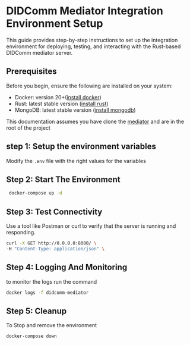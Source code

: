 # DIDComm Mediator Integration Environment Setup

This guide provides step-by-step instructions to set up the integration environment for deploying, testing, and interacting with the Rust-based DIDComm mediator server.

## Prerequisites
Before you begin, ensure the following are installed on your system:
- Docker: version 20+([install docker](https://docs.docker.com/engine/install/debian/))
- Rust: latest stable version ([install rust](https://www.rust-lang.org/tools/install))
- MongoDB: latest stable version ([install mongodb](https://www.mongodb.com/docs/manual/tutorial/install-mongodb-on-ubuntu/))

This documentation assumes you have clone the [mediator](https://github.com/adorsys/didcomm-mediator-rs) and are in the root of the project

## step 1: Setup the environment variables
Modify the ```.env``` file with the right values for the variables

## Step 2: Start The Environment

```sh
 docker-compose up -d
```
## Step 3: Test Connectivity
Use a tool like Postman or curl to verify that the server is running and responding.
```sh 
curl -X GET http://0.0.0.0:8080/ \
-H "Content-Type: application/json" \
```

## Step 4: Logging And Monitoring
to monitor the logs run the command
```sh 
docker logs -f didcomm-mediator
```

## Step 5: Cleanup
To Stop and remove the environment
```sh
docker-compose down
```